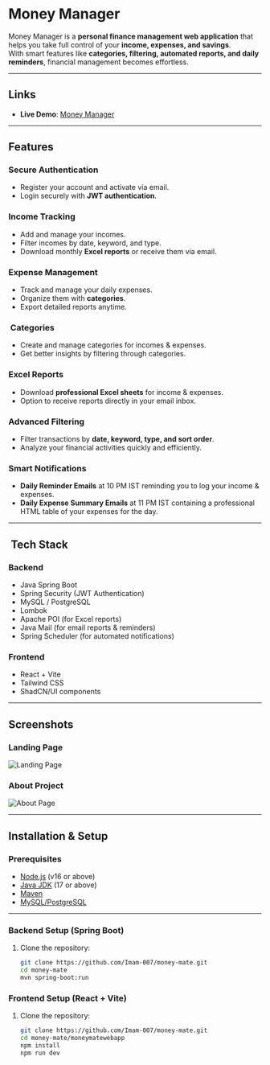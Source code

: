 #  Money Manager

Money Manager is a **personal finance management web application** that helps you take full control of your **income, expenses, and savings**.  
With smart features like **categories, filtering, automated reports, and daily reminders**, financial management becomes effortless.

---

##  Links

-  **Live Demo**: [Money Manager](https://money-mate-imam.netlify.app/)

---

##  Features

###  Secure Authentication
- Register your account and activate via email.
- Login securely with **JWT authentication**.

###  Income Tracking
- Add and manage your incomes.
- Filter incomes by date, keyword, and type.
- Download monthly **Excel reports** or receive them via email.

###  Expense Management
- Track and manage your daily expenses.
- Organize them with **categories**.
- Export detailed reports anytime.

### ️ Categories
- Create and manage categories for incomes & expenses.
- Get better insights by filtering through categories.

###  Excel Reports
- Download **professional Excel sheets** for income & expenses.
- Option to receive reports directly in your email inbox.

###  Advanced Filtering
- Filter transactions by **date, keyword, type, and sort order**.
- Analyze your financial activities quickly and efficiently.

###  Smart Notifications
-  **Daily Reminder Emails** at 10 PM IST reminding you to log your income & expenses.
-  **Daily Expense Summary Emails** at 11 PM IST containing a professional HTML table of your expenses for the day.

---

## ️ Tech Stack

### **Backend**
- Java Spring Boot
- Spring Security (JWT Authentication)
- MySQL / PostgreSQL
- Lombok
- Apache POI (for Excel reports)
- Java Mail (for email reports & reminders)
- Spring Scheduler (for automated notifications)

### **Frontend**
- React + Vite
- Tailwind CSS
- ShadCN/UI components

---

##  Screenshots

### Landing Page
![Landing Page](./screenshots/landing.png)

### About Project
![About Page](./screenshots/about.png)

---

##  Installation & Setup

###  Prerequisites
- [Node.js](https://nodejs.org/) (v16 or above)
- [Java JDK](https://adoptium.net/) (17 or above)
- [Maven](https://maven.apache.org/)
- [MySQL/PostgreSQL](https://www.postgresql.org/)

---

### Backend Setup (Spring Boot)

1. Clone the repository:
   ```bash
   git clone https://github.com/Imam-007/money-mate.git
   cd money-mate
   mvn spring-boot:run
    ```

### Frontend Setup (React + Vite)

1. Clone the repository:
   ```bash
   git clone https://github.com/Imam-007/money-mate.git
   cd money-mate/moneymatewebapp
   npm install
   npm run dev
   ```
